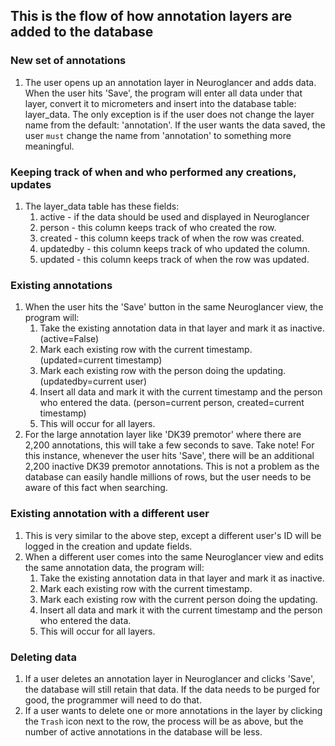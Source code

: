 ## This is the flow of how annotation layers are added to the database
### New set of annotations
1. The user opens up an annotation layer in Neuroglancer and adds data. 
When the user hits 'Save', the program will enter all data under that layer,
convert it to micrometers and insert into the database table: layer_data.
The only exception is if the user does not change the layer name from the default:
'annotation'. If the user wants the data saved, the user `must` change the name
from 'annotation' to something more meaningful.
### Keeping track of when and who performed any creations, updates
1. The layer_data table has these fields:
    1. active - if the data should be used and displayed in Neuroglancer
    1. person - this column keeps track of who created the row.
    1. created - this column keeps track of when the row was created.
    1. updatedby - this column keeps track of who updated the column.
    1. updated - this column keeps track of when the row was updated.
### Existing annotations
1. When the user hits the 'Save' button in the same Neuroglancer view,
the program will:
    1. Take the existing annotation data in that layer and mark it as
inactive. (active=False)
    1. Mark each existing row with the current timestamp. (updated=current timestamp)
    1. Mark each existing row with the person doing the updating. (updatedby=current user)
    1. Insert all data and mark it with the current timestamp and the person
    who entered the data. (person=current person, created=current timestamp) 
    1. This will occur for all layers.
1. For the large annotation layer like 'DK39 premotor' where there are 2,200
annotations, this will take a few seconds to save. Take note! For this instance,
whenever the user hits 'Save', there will be an additional 2,200 inactive DK39 premotor
annotations. This is not a problem as the database can easily handle millions
of rows, but the user needs to be aware of this fact when searching.
### Existing annotation with a different user
1. This is very similar to the above step, except a different user's ID will be
logged in the creation and update fields.
1. When a different user comes into the same Neuroglancer view and edits the
same annotation data, the program will:
    1. Take the existing annotation data in that layer and mark it as
inactive.
    1. Mark each existing row with the current timestamp.
    1. Mark each existing row with the current person doing the updating.
    1. Insert all data and mark it with the current timestamp and the person
    who entered the data. 
    1. This will occur for all layers.
### Deleting data
1. If a user deletes an annotation layer in Neuroglancer and clicks 'Save', the
database will still retain that data. If the data needs to be purged for good,
the programmer will need to do that.
1. If a user wants to delete one or more annotations in the layer by clicking
the `Trash` icon next to the row, the process will be as above, 
but the number of active annotations in the database will be less.
